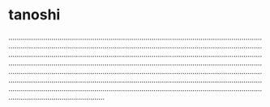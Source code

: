 # tanoshi

...................................................................................................................................................................................................................................................................................................................................................................................................................................................................................................................................................................................................................................................................................................................................................................................................................................................................................................................................................